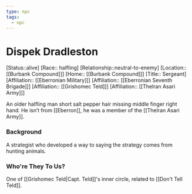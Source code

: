 ```yaml
---
type: npc
tags:
  - npc
---
```


# Dispek Dradleston
[Status::alive]
[Race:: halfling]
[Relationship::neutral-to-enemy]
[Location:: [[Burbank Compound]]]
[Home:: [[Burbank Compound]]]
[Title:: Sergeant]
[Affiliation:: [[Eberronian Military]]]
[Affiliation:: [[Eberronian Seventh Brigade]]]
[Affiliation:: [[Grishomec Teld]]]
[Affiliation:: [[Thelran Asari Army]]]


An older halfling man short salt pepper hair missing middle finger right hand. He isn’t from [[Eberron]],  he was a member of the [[Thelran Asari Army]].
### Background
A strategist who developed a way to saying the strategy comes from hunting animals.
### Who're They To Us?
One of [[Grishomec Teld|Capt. Teld]]'s inner circle, related to [[Don't Tell Teld]].